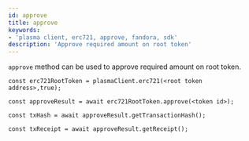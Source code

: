 ```yaml
---
id: approve
title: approve
keywords: 
- 'plasma client, erc721, approve, fandora, sdk'
description: 'Approve required amount on root token'
---
```


`approve` method can be used to approve required amount on root token.

```
const erc721RootToken = plasmaClient.erc721(<root token address>,true);

const approveResult = await erc721RootToken.approve(<token id>);

const txHash = await approveResult.getTransactionHash();

const txReceipt = await approveResult.getReceipt();

```
